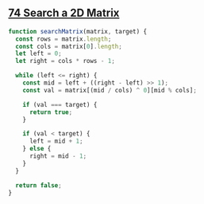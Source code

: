 ## [74 Search a 2D Matrix](https://leetcode.com/problems/search-a-2d-matrix/description/)

<!-- notecardId: 1741703174486 -->

```js
function searchMatrix(matrix, target) {
  const rows = matrix.length;
  const cols = matrix[0].length;
  let left = 0;
  let right = cols * rows - 1;

  while (left <= right) {
    const mid = left + ((right - left) >> 1);
    const val = matrix[(mid / cols) ^ 0][mid % cols];

    if (val === target) {
      return true;
    }

    if (val < target) {
      left = mid + 1;
    } else {
      right = mid - 1;
    }
  }

  return false;
}
```
